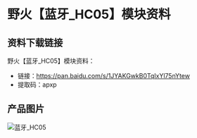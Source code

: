 # 野火【蓝牙_HC05】模块资料

## 资料下载链接
野火【蓝牙_HC05】模块资料：
* 链接：https://pan.baidu.com/s/1JYAKGwkB0TqIxYl75nYtew 
* 提取码：apxp 


## 产品图片
![蓝牙_HC05](https://raw.githubusercontent.com/wiki/Embdefire/products/images/模块产品/蓝牙/蓝牙_HC05.jpg)